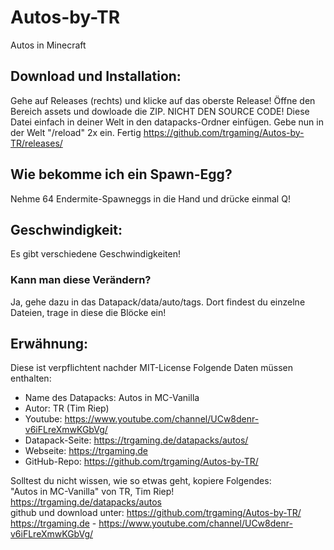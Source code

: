 # Autos-by-TR
Autos in Minecraft
## Download und Installation:
Gehe auf Releases (rechts) und klicke auf das oberste Release! Öffne den Bereich assets und dowloade die ZIP. NICHT DEN SOURCE CODE! Diese Datei einfach in deiner Welt in den datapacks-Ordner einfügen. Gebe nun in der Welt "/reload" 2x ein. Fertig
https://github.com/trgaming/Autos-by-TR/releases/
## Wie bekomme ich ein Spawn-Egg?
Nehme 64 Endermite-Spawneggs in die Hand und drücke einmal Q!
## Geschwindigkeit:
Es gibt verschiedene Geschwindigkeiten!
### Kann man diese Verändern?
Ja, gehe dazu in das Datapack/data/auto/tags. Dort findest du einzelne Dateien, trage in diese die Blöcke ein!
## Erwähnung:
Diese ist verpflichtent nachder MIT-License
Folgende Daten müssen enthalten: 
* Name des Datapacks: Autos in MC-Vanilla
* Autor: TR (Tim Riep)
* Youtube: https://www.youtube.com/channel/UCw8denr-v6iFLreXmwKGbVg/
* Datapack-Seite: https://trgaming.de/datapacks/autos/
* Webseite: https://trgaming.de
* GitHub-Repo: https://github.com/trgaming/Autos-by-TR/

Solltest du nicht wissen, wie so etwas geht, kopiere Folgendes:<br>
"Autos in MC-Vanilla" von TR, Tim Riep! https://trgaming.de/datapacks/autos<br>
github und download unter: https://github.com/trgaming/Autos-by-TR/<br>
https://trgaming.de - https://www.youtube.com/channel/UCw8denr-v6iFLreXmwKGbVg/
